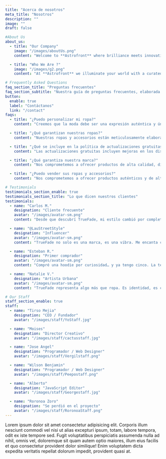```yaml
---
title: "Acerca de nosotros"
meta_title: "Nosotros"
description: ""
image: ""
draft: false

#About Us
about_us:
  - title: "Our Company"
    image: "/images/aboutUs.png"
    content: "Welcome to **Astrofront** where brilliance meets innovation. We take pride in being your ultimate destination for exquisite lighting solutions that illuminate spaces and lives alike. With a passion for creating luminous experiences, we curate a diverse range of cutting-edge light fixtures designed to elevate any environment. Our commitment to quality craftsmanship and a keen eye for aesthetic appeal ensures that each product we offer is not just a source of light,<br/><br/> but a work of art in its own right. Whether you're seeking ambient elegance for your home or functional brilliance for a commercial space, [Your Company Name] is dedicated to bringing your vision to light. Explore our collection and let your surroundings shine with a touch of our radiant expertise. Elevate your space, embrace the light, only with **Astrofront**."

  - title: "Who We Are ?"
    image: "/images/g2.png"
    content: "At **Astrofront** we illuminate your world with a curated collection of exceptional lighting solutions. Established with a passion for transforming spaces and creating ambiance, we stand as a beacon of quality and style in the realm of lighting. With a keen eye for design and a commitment to sourcing the finest materials, we pride ourselves on offering a diverse range of work that not only brighten spaces but also elevate aesthetics. <br/><br/> Committed to delivering excellence, we prioritize customer satisfaction and provide expert guidance to help you find the perfect lighting solution for any setting. Welcome to **Astrofront** where light meets inspiration. Illuminate your world today!"

# Frequently Asked Questions
faq_section_title: "Preguntas frecuentes"
faq_section_subtitle: "Nuestra guía de preguntas frecuentes, elaborada por expertos, proporciona información valiosa sobre cómo seleccionar la lámpara de mesa perfecta para complementar su decoración y satisfacer sus necesidades de iluminación específicas."
button:
  enable: true
  label: "Contáctanos"
  link: "/contact"
faqs:
  - title: "¿Puedo personalizar mi ropa?"
    content: "Creemos que la moda debe ser una expresión auténtica y única de cada persona. Por eso, ofrecemos un servicio exclusivo de ropa personalizada, adaptada a los gustos y necesidades individuales de nuestros clientes."

  - title: "¿Qué garantizan nuestras ropas?"
    content: "Nuestras ropas y accesorios están meticulosamente elaboradas, combinando materiales de calidad y mano de obra calificada para ofrecer productos excepcionales.."

  - title: "¿Qué se incluye en la política de actualizaciones gratuitas?"
    content: "Las actualizaciones gratuitas incluyen mejoras en los diseños y características de las ropas, lo que garantiza que su colección se mantenga actualizada y atractiva"

  - title: "¿Qué garantiza nuestra marca?"
    content: "Nos comprometemos a ofrecer productos de alta calidad, diseñados para brindar comodidad, estilo y durabilidad."

  - title: "¿Puedo vender sus ropas y accesorios?"
    content: "Nos comprometemos a ofrecer productos auténticos y de alta calidad. Por ello, garantizamos que la venta y distribución de nuestra marca es exclusiva y no puede ser realizada por terceros sin autorización expresa."

# Testimonials
testimonials_section_enable: true
testimonials_section_title: "Lo que dicen nuestros clientes"
testimonials:
  - name: "Carlos M."
    designation: "Cliente frecuente"
    avatar: "/images/avatar-sm.png"
    content: "Desde que descubrí TrueFade, mi estilo cambió por completo. La ropa tiene ese flow callejero que buscaba, pero con calidad top. Cada prenda tiene actitud."

  - name: "@LauStreetStyle"
    designation: "Influencer"
    avatar: "/images/avatar-sm.png"
    content: "TrueFade no solo es una marca, es una vibra. Me encanta cómo fusionan diseño con cultura urbana. Es como llevar la ciudad puesta."

  - name: "Esteban R."
    designation: "Primer comprador"
    avatar: "/images/avatar-sm.png"
    content: "Compré una hoodie por curiosidad… y ya tengo cinco. La tela es cómoda, los diseños son únicos, y se nota que hay pasión detrás de cada prenda."

  - name: "Natalie V."
    designation: "Artista Urbana"
    avatar: "/images/avatar-sm.png"
    content: "TrueFade representa algo más que ropa. Es identidad, es calle, es arte. Me hace sentir parte de una comunidad real."

# Our Staff
staff_section_enable: true
staff:
  - name: "Tirso Mejia"
    designation: "CEO / Fundador"
    avatar: "/images/staff/YoStaff.jpg"

  - name: "Moises"
    designation: "Director Creativo"
    avatar: "/images/staff/cactusstaff.jpg"

  - name: "Jose Angel"
    designation: "Programador / Web Designer"
    avatar: "/images/staff/Vergilstaff.png"

  - name: "Wilson Benjamin"
    designation: "Programador / Web Designer"
    avatar: "/images/staff/Peepostaff.png"

  - name: "Alberto"
    designation: "JavaScript Editor"
    avatar: "/images/staff/Georgestaff.jpg"

  - name: "Roronoa Zoro"
    designation: "Se perdió en el proyecto"
    avatar: "/images/staff/RoronoaStaff.png"
---
```


Lorem ipsum dolor sit amet consectetur adipisicing elit. Corporis illum nesciunt commodi vel nisi ut alias excepturi ipsum, totam, labore tempora, odit ex iste tempore sed. Fugit voluptatibus perspiciatis assumenda nulla ad nihil, omnis vel, doloremque sit quam autem optio maiores, illum eius facilis et quo consectetur provident dolor similique! Enim voluptatem dicta expedita veritatis repellat dolorum impedit, provident quasi at.
